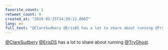 ```yaml
---
favorite_count: 1
retweet_count: 0
created_at: "2019-02-25T14:50:12.000Z"
lang: en
full_text: "@ClareSudbery @ErisDS has a lot to share about running @TryGhost."
---
```


[@ClareSudbery](https://twitter.com/ClareSudbery)
[@ErisDS](https://twitter.com/ErisDS) has a lot to share about running
[@TryGhost](https://twitter.com/TryGhost).
